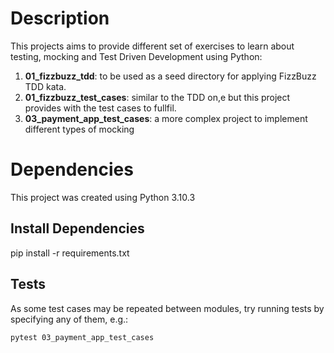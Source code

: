 # Description
This projects aims to provide different set of exercises to learn about testing, mocking and Test Driven Development using Python:

1. **01_fizzbuzz_tdd**: to be used as a seed directory for applying FizzBuzz TDD kata.
2. **01_fizzbuzz_test_cases**: similar to the TDD on,e but this project provides with the test cases to fullfil.
3. **03_payment_app_test_cases**: a more complex project to implement different types of mocking

# Dependencies
This project was created using Python 3.10.3

## Install Dependencies
pip install -r requirements.txt

## Tests
As some test cases may be repeated between modules, try running tests by specifying any of them, e.g.:
```sh
pytest 03_payment_app_test_cases
```